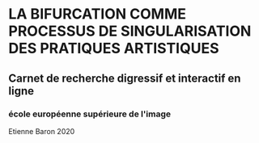 # LA BIFURCATION COMME PROCESSUS DE SINGULARISATION DES PRATIQUES ARTISTIQUES
## Carnet de recherche digressif et interactif en ligne
### école européenne supérieure de l'image
Etienne Baron     2020

